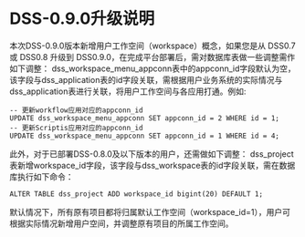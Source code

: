 # DSS-0.9.0升级说明

本次DSS-0.9.0版本新增用户工作空间（workspace）概念，如果您是从 DSS0.7 或 DSS0.8 升级到 DSS0.9.0，在完成平台部署后，需对数据库表做一些调整需作如下调整：
dss_workspace_menu_appconn表中的appconn_id字段默认为空，该字段与dss_application表的id字段关联，需根据用户业务系统的实际情况与dss_application表进行关联，将用户工作空间与各应用打通。例如:
```
-- 更新workflow应用对应的appconn_id
UPDATE dss_workspace_menu_appconn SET appconn_id = 2 WHERE id = 1;
-- 更新Scriptis应用对应的appconn_id
UPDATE dss_workspace_menu_appconn SET appconn_id = 1 WHERE id = 4;
```
此外，对于已部署DSS-0.8.0及以下版本的用户，还需做如下调整：
dss_project表新增workspace_id字段，该字段与dss_workspace表的id字段关联，需在数据库执行如下命令：
```
ALTER TABLE dss_project ADD workspace_id bigint(20) DEFAULT 1;
```
默认情况下，所有原有项目都将归属默认工作空间（workspace_id=1），用户可根据实际情况新增用户空间，并调整原有项目的所属工作空间。